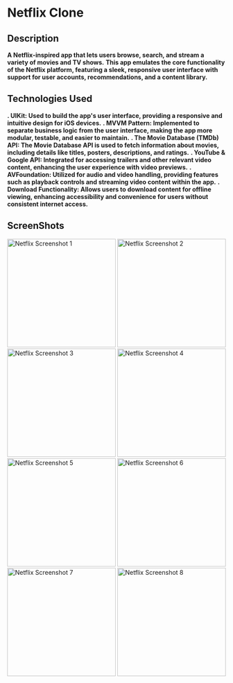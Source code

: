 # Netflix Clone

## Description 
**A Netflix-inspired app that lets users browse, search, and stream a variety of movies and TV shows.** 
**This app emulates the core functionality of the Netflix platform, featuring a sleek, responsive user interface with support for user accounts, recommendations, and a content library.**

## Technologies Used

**. UIKit: Used to build the app's user interface, providing a responsive and intuitive design for iOS devices.**
**. MVVM Pattern: Implemented to separate business logic from the user interface, making the app more modular, testable, and easier to maintain.**
**. The Movie Database (TMDb) API: The Movie Database API is used to fetch information about movies, including details like titles, posters, descriptions, and ratings.**
**. YouTube & Google API: Integrated for accessing trailers and other relevant video content, enhancing the user experience with video previews.**
**. AVFoundation: Utilized for audio and video handling, providing features such as playback controls and streaming video content within the app.**
**. Download Functionality: Allows users to download content for offline viewing, enhancing accessibility and convenience for users without consistent internet access.**

## ScreenShots
<p float="left">
  <img src="https://github.com/user-attachments/assets/a22c81a9-9acb-4f07-8c93-41788bed9cfe" alt="Netflix Screenshot 1" width="250"/>
  <img src="https://github.com/user-attachments/assets/1656e9de-ee51-4942-a30e-c5b64add0f9b" alt="Netflix Screenshot 2" width="250"/>
  <img src="https://github.com/user-attachments/assets/13a7fbd7-d93a-4712-8b95-ba5e9ef6d3c7" alt="Netflix Screenshot 3" width="250"/>
  <img src="https://github.com/user-attachments/assets/5a16fc8d-5f54-4c19-a4db-6f4b79e43202" alt="Netflix Screenshot 4" width="250"/>
  <img src="https://github.com/user-attachments/assets/69e1ffa0-5e25-4847-a7f2-0c31e529a525" alt="Netflix Screenshot 5" width="250"/>
  <img src="https://github.com/user-attachments/assets/dabc91fb-85ab-4701-aa71-e111a1792d18" alt="Netflix Screenshot 6" width="250"/>
  <img src="https://github.com/user-attachments/assets/9acd1af2-360c-4a1c-8b81-28bc04495c29" alt="Netflix Screenshot 7" width="250"/>
  <img src="https://github.com/user-attachments/assets/d2df37ae-9159-4a51-9306-c93d1f3f1ee8" alt="Netflix Screenshot 8" width="250"/>
</p>


